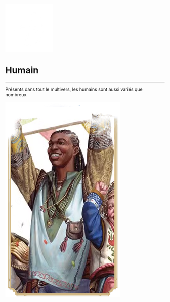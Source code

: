 <div class="icon-container">
  <img src="_media/especes/humain.png" alt="Humain" class="icon-r-title" data-no-zoom />

# Humain <!-- {docsify-ignore} -->

</div>

---

<div class="bloc-pres">
<div class="bloc-texte">
  <div class="texte">
    <p>Présents dans tout le multivers, les humains sont aussi variés que nombreux.</p>
  </div>
  </div>
  <img src="_media/especes/pres-humain.png" alt="Humain" class="img-pres" data-no-zoom />
</div>